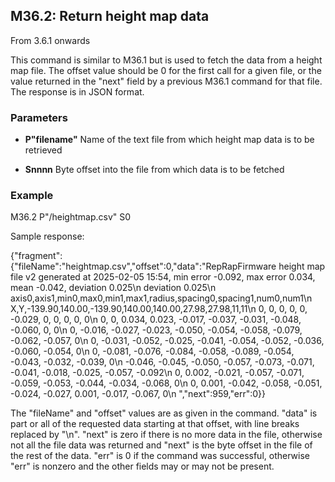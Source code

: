 ## M36.2: Return height map data

From 3.6.1 onwards

This command is similar to M36.1 but is used to fetch the data from a height map file. The offset value should be 0 for the first call for a given file, or the value returned in the "next" field by a previous M36.1 command for that file. The response is in JSON format.

### Parameters

- **P"filename"** Name of the text file from which height map data is to be retrieved

- **Snnnn** Byte offset into the file from which data is to be fetched

### Example

M36.2 P"/heightmap.csv" S0

Sample response:

{"fragment":{"fileName":"heightmap.csv","offset":0,"data":"RepRapFirmware height map file v2 generated at 2025-02-05 15:54, min error -0.092, max error 0.034, mean -0.042, deviation 0.025\n deviation 0.025\n axis0,axis1,min0,max0,min1,max1,radius,spacing0,spacing1,num0,num1\n X,Y,-139.90,140.00,-139.90,140.00,140.00,27.98,27.98,11,11\n 0, 0, 0, 0, 0, -0.029, 0, 0, 0, 0, 0\n 0, 0, 0.034, 0.023, -0.017, -0.037, -0.031, -0.048, -0.060, 0, 0\n 0, -0.016, -0.027, -0.023, -0.050, -0.054, -0.058, -0.079, -0.062, -0.057, 0\n 0, -0.031, -0.052, -0.025, -0.041, -0.054, -0.052, -0.036, -0.060, -0.054, 0\n 0, -0.081, -0.076, -0.084, -0.058, -0.089, -0.054, -0.043, -0.032, -0.039, 0\n -0.046, -0.045, -0.050, -0.057, -0.073, -0.071, -0.041, -0.018, -0.025, -0.057, -0.092\n 0, 0.002, -0.021, -0.057, -0.071, -0.059, -0.053, -0.044, -0.034, -0.068, 0\n 0, 0.001, -0.042, -0.058, -0.051, -0.024, -0.027, 0.001, -0.017, -0.067, 0\n ","next":959,"err":0}}

The "fileName" and "offset" values are as given in the command. "data" is part or all of the requested data starting at that offset, with line breaks replaced by "\n". "next" is zero if there is no more data in the file, otherwise not all the file data was returned and "next" is the byte offset in the file of the rest of the data. "err" is 0 if the command was successful, otherwise "err" is nonzero and the other fields may or may not be present.

